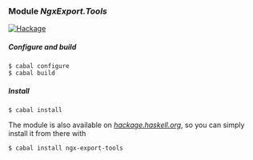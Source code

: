 ### Module *NgxExport.Tools*

[![Hackage](https://img.shields.io/hackage/v/ngx-export-tools.svg?label=hackage%20%7C%20ngx-export-tools&logo=haskell&logoColor=%239580D1)](https://hackage.haskell.org/package/ngx-export-tools)

##### Configure and build

```ShellSession
$ cabal configure
$ cabal build
```

##### Install

```ShellSession
$ cabal install
```

The module is also available on
[*hackage.haskell.org*](http://hackage.haskell.org/package/ngx-export-tools),
so you can simply install it from there with

```ShellSession
$ cabal install ngx-export-tools
```

